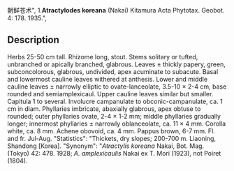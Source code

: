 朝鲜苍术",
1.**Atractylodes koreana** (Nakai) Kitamura Acta Phytotax. Geobot. 4: 178. 1935.",

## Description
Herbs 25-50 cm tall. Rhizome long, stout. Stems solitary or tufted, unbranched or apically branched, glabrous. Leaves ± thickly papery, green, subconcolorous, glabrous, undivided, apex acuminate to subacute. Basal and lowermost cauline leaves withered at anthesis. Lower and middle cauline leaves ± narrowly elliptic to ovate-lanceolate, 3.5-10 × 2-4 cm, base rounded and semiamplexicaul. Upper cauline leaves similar but smaller. Capitula 1 to several. Involucre campanulate to obconic-campanulate, ca. 1 cm in diam. Phyllaries imbricate, abaxially glabrous, apex obtuse to rounded; outer phyllaries ovate, 2-4 × 1-2 mm; middle phyllaries gradually longer; innermost phyllaries ± narrowly oblanceolate, ca. 11 × 4 mm. Corolla white, ca. 8 mm. Achene obovoid, ca. 4 mm. Pappus brown, 6-7 mm. Fl. and fr. Jul-Aug.
  "Statistics": "Thickets, dry slopes; 200-700 m. Liaoning, Shandong [Korea].
  "Synonym": "*Atractylis koreana* Nakai, Bot. Mag. (Tokyo) 42: 478. 1928; *A. amplexicaulis* Nakai ex T. Mori (1923), not Poiret (1804).
